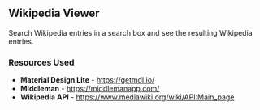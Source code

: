 ## Wikipedia Viewer 

Search Wikipedia entries in a search box and see the resulting Wikipedia entries.

### Resources Used

* **Material Design Lite** - https://getmdl.io/
* **Middleman** - https://middlemanapp.com/
* **Wikipedia API** - https://www.mediawiki.org/wiki/API:Main_page

